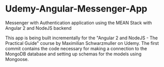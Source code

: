# Udemy-Angular-Messenger-App
Messenger with Authentication application using the MEAN Stack with Angular 2 and NodeJS backend

This app is being built incrementally for the "Angular 2 and NodeJS - The Practical Guide" course by Maximilian Schwarzmuller on Udemy.
The first commit contains the code necessary for making a connection to the MongoDB database and setting up schemas for the models using Mongoose.
